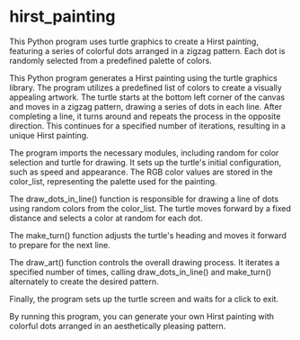 # hirst_painting
This Python program uses turtle graphics to create a Hirst painting, featuring a series of colorful dots arranged in a zigzag pattern. Each dot is randomly selected from a predefined palette of colors.

This Python program generates a Hirst painting using the turtle graphics library. The program utilizes a predefined list of colors to create a visually appealing artwork. The turtle starts at the bottom left corner of the canvas and moves in a zigzag pattern, drawing a series of dots in each line. After completing a line, it turns around and repeats the process in the opposite direction. This continues for a specified number of iterations, resulting in a unique Hirst painting.

The program imports the necessary modules, including random for color selection and turtle for drawing. It sets up the turtle's initial configuration, such as speed and appearance. The RGB color values are stored in the color_list, representing the palette used for the painting.

The draw_dots_in_line() function is responsible for drawing a line of dots using random colors from the color_list. The turtle moves forward by a fixed distance and selects a color at random for each dot.

The make_turn() function adjusts the turtle's heading and moves it forward to prepare for the next line.

The draw_art() function controls the overall drawing process. It iterates a specified number of times, calling draw_dots_in_line() and make_turn() alternately to create the desired pattern.

Finally, the program sets up the turtle screen and waits for a click to exit.

By running this program, you can generate your own Hirst painting with colorful dots arranged in an aesthetically pleasing pattern.
